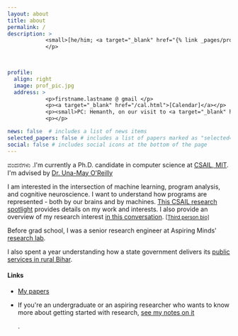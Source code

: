 ```yaml
---
layout: about
title: about
permalink: /
description: >
            <small>[he/him; <a target="_blank" href="{% link _pages/pronounce.md %}">pronounce my name]</a></small>
            </p>
            


profile:
  align: right
  image: prof_pic.jpg
  address: >
            <p>firstname.lastname @ gmail </p>
            <p><a target="_blank" href="/cal.html">[Calendar]</a></p>
            <p><small>PC: Hemanth, on our visit to <a target="_blank" href="https://en.wikipedia.org/wiki/Kuppalli">Kuppalli</a>. December 2019.</small></p>
            <p></p>

news: false  # includes a list of news items
selected_papers: false # includes a list of papers marked as "selected={true}"
social: false # includes social icons at the bottom of the page
---
```


<p>ವಂದನೆಗಳು .I'm currently a Ph.D. candidate in computer science at <a href="http://www.csail.mit.edu/">CSAIL, MIT</a>. I'm advised by <a href="https://alfagroup.csail.mit.edu/">Dr. Una-May O'Reilly</a></p>

<p>I am interested in the intersection of machine learning, program analysis, and cognitive neuroscience. I want to understand how programs are represented - both by our brains and by machines. 
<a href="https://cap.csail.mit.edu/engage/spotlights/shashank-srikant">This CSAIL research spotlight</a> provides details on my work and interests. I also provide an overview of my research interest <a href="https://www.youtube.com/watch?v=3tuhyQR2L0I">in this conversation</a>. <small><a href="https://shashank-srikant.github.io/bio.txt">[Third person bio]</a></small>
</p>

<p>Before grad school, I was a senior research engineer at Aspiring Minds' <a target="_blank" href="http://research.aspiringminds.com">research lab</a>.

I also spent a year understanding how a state government delivers its <a target="_blank" href="http://sevasetu.org/">public services in rural Bihar</a>.</p>

#### Links

- <p> <a href="https://shashank-srikant.github.io/tag/papers/" target="_blank">My papers</a></p>

- <p> If you're an undergraduate or an aspiring researcher who wants to know more about getting started with research, <a href="https://shashank-srikant.github.io/notes/aspiring-academics/" target="_blank">see my notes on it</a></p>.
